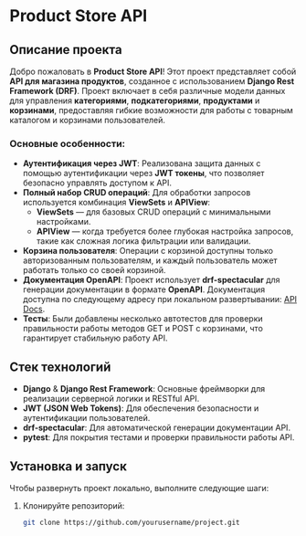 # Product Store API

## Описание проекта

Добро пожаловать в **Product Store API**! Этот проект представляет собой **API для магазина продуктов**, созданное с использованием **Django Rest Framework (DRF)**. Проект включает в себя различные модели данных для управления **категориями**, **подкатегориями**, **продуктами** и **корзинами**, предоставляя гибкие возможности для работы с товарным каталогом и корзинами пользователей.

### Основные особенности:

- **Аутентификация через JWT**: Реализована защита данных с помощью аутентификации через **JWT токены**, что позволяет безопасно управлять доступом к API.
- **Полный набор CRUD операций**: Для обработки запросов используется комбинация **ViewSets** и **APIView**:
  - **ViewSets** — для базовых CRUD операций с минимальными настройками.
  - **APIView** — когда требуется более глубокая настройка запросов, такие как сложная логика фильтрации или валидации.
- **Корзина пользователя**: Операции с корзиной доступны только авторизованным пользователям, и каждый пользователь может работать только со своей корзиной.
- **Документация OpenAPI**: Проект использует **drf-spectacular** для генерации документации в формате **OpenAPI**. Документация доступна по следующему адресу при локальном развертывании: [API Docs](http://127.0.0.1:8000/api/docs/).
- **Тесты**: Были добавлены несколько автотестов для проверки правильности работы методов GET и POST с корзинами, что гарантирует стабильную работу API.

## Стек технологий

- **Django** & **Django Rest Framework**: Основные фреймворки для реализации серверной логики и RESTful API.
- **JWT (JSON Web Tokens)**: Для обеспечения безопасности и аутентификации пользователей.
- **drf-spectacular**: Для автоматической генерации документации API.
- **pytest**: Для покрытия тестами и проверки правильности работы API.

## Установка и запуск

Чтобы развернуть проект локально, выполните следующие шаги:

1. Клонируйте репозиторий:

   ```bash
   git clone https://github.com/yourusername/project.git
